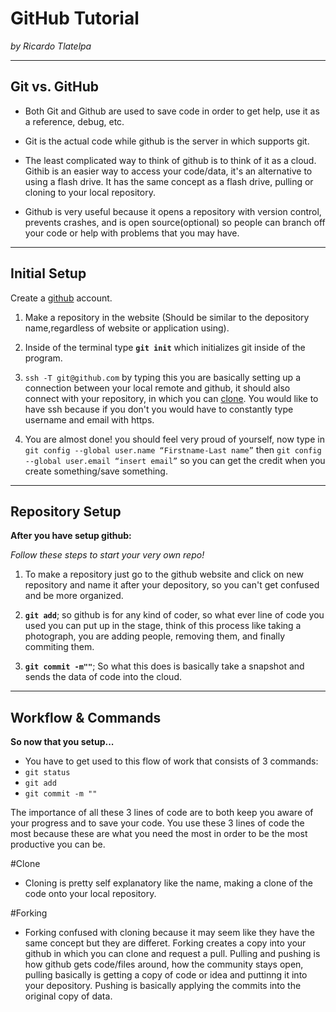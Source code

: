 # GitHub Tutorial

_by Ricardo Tlatelpa_

---
## Git vs. GitHub
* Both Git and Github are used to save code in order to get help, use it as a reference, debug, etc.

* Git is the actual code while github is the server in which supports git.

* The least complicated way to think of github is to think of it as a cloud. Githib is an easier way to access your code/data, it's an alternative to using a flash drive. It has the same concept as a flash drive, pulling or cloning to your local repository.

* Github is very useful because it opens a repository with version control, prevents crashes, and is open source(optional) so people can branch off your code or help with problems that you may have.


---
## Initial Setup
Create a [github](https://github.com/) account.

1. Make a repository in the website (Should be similar to the depository name,regardless of website or application using).

2. Inside of the terminal type **`git init`** which initializes git inside of the program.

3. `ssh -T git@github.com` by typing this you are basically setting up a connection between your local remote and github, it should also connect with your repository, in which you can [clone](#clone). You would like to have ssh because if you don't you would have to constantly type username and email with https.

4. You are almost done! you should feel very proud of yourself, now type in `git config --global user.name “Firstname-Last name”` then
`git config --global user.email “insert email”` so you can get the credit when you create something/save something.


---
## Repository Setup

**After you have setup github:**

 _Follow these steps to start your very own repo!_  

1. To make a repository just go to the github website and click on new repository and name it after your depository, so you can't get confused and be more organized.

2. **`git add`**; so github is for any kind of coder, so what ever line of code you used you can put up in the stage, think of this process like taking a photograph, you are adding people, removing them, and finally commiting them.   

3. **`git commit -m""`**; So what this does is basically take a snapshot and sends the data of code into the cloud.
 


---
## Workflow & Commands
**So now that you setup...**  

* You have to get used to this flow of work that consists of 3 commands:  
 * `git status`
 * `git add ` 
 * `git commit -m ""`

The importance of all these 3 lines of code are to both keep you aware of your progress and to save your code. You use these 3 lines of code the most because these are what you need the most in order to be the most productive you can be.

#Clone
* Cloning is pretty self explanatory like the name, making a clone of the code onto your local repository. 

#Forking
* Forking confused with cloning because it may seem like they have the same concept but they are differet. Forking creates a copy into your github in which you can clone and request a pull. Pulling and pushing is how github gets code/files around, how the community stays open, pulling basically is getting a copy of code or idea and puttinng it into your depository. Pushing is basically applying the commits into the original copy of data.
